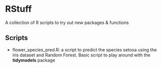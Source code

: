 # RStuff
A collection of R scripts to try out new packages &amp; functions

## Scripts
- flower_species_pred.R: a script to predict the species setosa using the iris dataset and Random Forest. Basic script to play around with the __tidymodels__ package